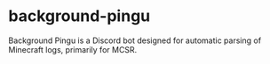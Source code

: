 # background-pingu
Background Pingu is a Discord bot designed for automatic parsing of Minecraft logs, primarily for MCSR.
